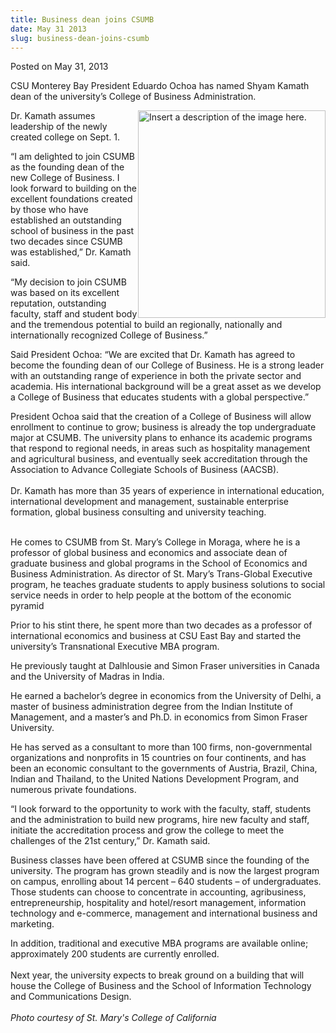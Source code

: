 ```yaml
---
title: Business dean joins CSUMB
date: May 31 2013
slug: business-dean-joins-csumb
---
```


 



<span class="date">Posted on May 31, 2013    </span>
<p>CSU Monterey Bay President Eduardo Ochoa has named Shyam Kamath
dean of the university&#x2019;s College of Business Administration.</p>
<p><img alt="Insert a description of the image here." src="https://news.csumb.edu/sites/default/files/65/attachments/news/images/shyam_kamath_mugshot.jpg" style="float:right; width:300px; height:332px">Dr. Kamath assumes
leadership of the newly created college on Sept. 1.</img></p>
<p>&#x201C;I am delighted to join CSUMB as the founding dean of the new
College of Business. I look forward to building on the excellent
foundations created by those who have established an outstanding
school of business in the past two decades since CSUMB was
established,&#x201D; Dr. Kamath said.</p>
<p>&#x201C;My decision to join CSUMB was based on its excellent
reputation, outstanding faculty, staff and student body and the
tremendous potential to build an regionally, nationally and
internationally recognized College of Business.&#x201D;</p>
<p>Said President Ochoa: &#x201C;We are excited that Dr. Kamath has agreed
to become the founding dean of our College of Business. He is a
strong leader with an outstanding range of experience in both the
private sector and academia. His international background will be a
great asset as we develop a College of Business that educates
students with a global perspective.&#x201D;</p>
<p>President Ochoa said that the creation of a College of Business
will allow enrollment to continue to grow; business is already the
top undergraduate major at CSUMB. The university plans to enhance
its academic programs that respond to regional needs, in areas such
as hospitality management and agricultural business, and eventually
seek accreditation through the Association to Advance Collegiate
Schools of Business (AACSB).<br>
<br>
Dr. Kamath has more than 35 years of experience in international
education, international development and management, sustainable
enterprise formation, global business consulting and university
teaching.</br></br></p>
<p>He comes to CSUMB from St. Mary&#x2019;s College in Moraga, where he is
a professor of global business and economics and associate dean of
graduate business and global programs in the School of Economics
and Business Administration. As director of St. Mary&#x2019;s Trans-Global
Executive program, he teaches graduate students to apply business
solutions to social service needs in order to help people at the
bottom of the economic pyramid</p>
<p>Prior to his stint there, he spent more than two decades as a
professor of international economics and business at CSU East Bay
and started the university&#x2019;s Transnational Executive MBA
program.</p>
<p>He previously taught at Dalhlousie and Simon Fraser universities
in Canada and the University of Madras in India.</p>
<p>He earned a bachelor&#x2019;s degree in economics from the University
of Delhi, a master of business administration degree from the
Indian Institute of Management, and a master&#x2019;s and Ph.D. in
economics from Simon Fraser University.</p>
<p>He has served as a consultant to more than 100 firms,
non-governmental organizations and nonprofits in 15 countries on
four continents, and has been an economic consultant to the
governments of Austria, Brazil, China, Indian and Thailand, to the
United Nations Development Program, and numerous private
foundations.</p>
<p>&#x201C;I look forward to the opportunity to work with the faculty,
staff, students and the administration to build new programs, hire
new faculty and staff, initiate the accreditation process and grow
the college to meet the challenges of the 21st century,&#x201D; Dr. Kamath
said.</p>
<p>Business classes have been offered at CSUMB since the founding
of the university. The program has grown steadily and is now the
largest program on campus, enrolling about 14 percent &#x2013; 640
students &#x2013; of undergraduates. Those students can choose to
concentrate in accounting, agribusiness, entrepreneurship,
hospitality and hotel/resort management, information technology and
e-commerce, management and international business and
marketing.</p>
<p>In addition, traditional and executive MBA programs are
available online; approximately 200 students are currently
enrolled.<br>
<br>
Next year, the university expects to break ground on a building
that will house the College of Business and the School of
Information Technology and Communications Design.<br>
<br>
<em>Photo courtesy of St. Mary&apos;s College of California</em></br></br></br></br></p>
<p class="small">&#xA0;</p>
<p>&#xA0;</p>
<p><br>
&#xA0;</br></p>





 
